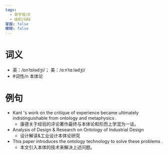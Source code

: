 ```yaml
---
tags:
  - 首字母/O
  - 级别/GRE
掌握: false
模糊: false
---
```

# 词义
- 英：/ɒnˈtɒlədʒi/； 美：/ɑːnˈtɑːlədʒi/
- #词性/n  本体论
# 例句
- Kant 's work on the critique of experience became ultimately indistinguishable from ontology and metaphysics .
	- 康德关于经验的评论著作最终与本体论和形而上学混为一谈。
- Analysis of Design & Research on Ontology of Industrial Design
	- 设计解读&工业设计本体论研究
- This paper introduces the ontology technology to solve these problems .
	- 本文引入本体的技术来解决上述问题。
